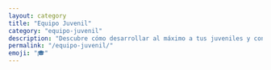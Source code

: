 ```yaml
---
layout: category
title: "Equipo Juvenil"
category: "equipo-juvenil"
description: "Descubre cómo desarrollar al máximo a tus juveniles y convertirlos en futuras estrellas del primer equipo."
permalink: "/equipo-juvenil/"
emoji: "🎓"
---
```

